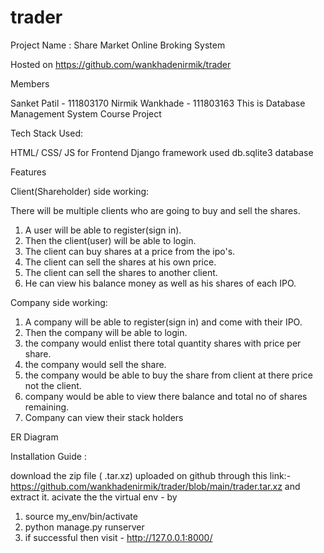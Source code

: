 # trader
Project Name : Share Market Online Broking System

Hosted on https://github.com/wankhadenirmik/trader

Members

Sanket Patil - 111803170
Nirmik Wankhade - 111803163
This is Database Management System Course Project

Tech Stack Used:

HTML/ CSS/ JS for Frontend
Django framework used
db.sqlite3 database

Features

Client(Shareholder) side working:

There will be multiple clients who are going to buy and sell the shares.
1. A user will be able to register(sign in).
2. Then the client(user) will be able to login.
3. The client can buy shares at a price from the ipo's.
4. The client can sell the shares at his own price.
5. The client can sell the shares to another client.
6. He can view his balance money as well as his shares of each IPO.

Company side working:

1. A company will be able to register(sign in) and come with their IPO.
2. Then the company will be able to login.
3. the company would enlist there total quantity shares with price per share.
4. the company would sell the share.
5. the company would be able to buy the share from client at there price not the client.
6. company would be able to view there balance and total no of shares remaining.
7. Company can view their stack holders

ER Diagram

Installation Guide :

download the zip file ( .tar.xz) uploaded on github through this link:- https://github.com/wankhadenirmik/trader/blob/main/trader.tar.xz and extract it.
acivate the the virtual env - by 
1. source my_env/bin/activate
2. python manage.py runserver
3. if successful then visit - http://127.0.0.1:8000/

